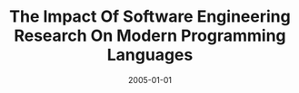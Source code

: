 ---
title: "The Impact Of Software Engineering Research On Modern Programming Languages"
date: 2005-01-01
venue: ""
paperurl: https://doi.org/10.1145/1101815.1101818
authors: "Barbara G Ryder, Mary Lou Soffa and Margaret M Burnett"
awards: ""
---